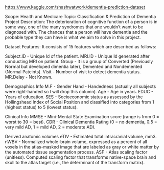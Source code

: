 https://www.kaggle.com/shashwatwork/dementia-prediction-dataset


Scope: Health and Medicare
Topic: Classification & Prediction of Dementia
Project Description:
The deterioration of cognitive function of a person is in some way, one of the many syndromes that one wouldn’t want to be
diagnosed with. The chances that a person will have dementia and the probable type they can have is what we aim to solve in this project.


Dataset Features:
It consists of 15 features which are described as follows:

Subject.ID - Unique Id of the patient.
MRI.ID - Unique Id generated after conducting MRI on patient.
Group - It is a group of Converted (Previously Normal but developed dimentia later), Demented and Nondemented (Normal Pateints).
Visit - Number of visit to detect dementia status.
MR.Delay - Not Known.

Demographics Info
M.F - Gender
Hand - Handedness (actually all subjects were right-handed so I will drop this column).
Age - Age in years.
EDUC - Years of education.
SES - Socioeconomic status as assessed by the Hollingshead Index of Social Position and classified into categories from 1 (highest status)
to 5 (lowest status).

Clinical Info
MMSE - Mini-Mental State Examination score (range is from 0 = worst to 30 = best).
CDR - Clinical Dementia Rating (0 = no dementia, 0.5 = very mild AD, 1 = mild AD, 2 = moderate AD).

Derived anatomic volumes
eTIV - Estimated total intracranial volume, mm3.
nWBV - Normalized whole-brain volume, expressed as a percent of all voxels in the atlas-masked image that are labeled as gray or
white matter by the automated tissue segmentation process.
ASF - Atlas scaling factor (unitless). Computed scaling factor that transforms native-space brain and skull to the atlas target
(i.e., the determinant of the transform matrix).